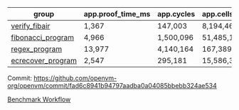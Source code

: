 | group | app.proof_time_ms | app.cycles | app.cells_used | leaf.proof_time_ms | leaf.cycles | leaf.cells_used |
| -- | -- | -- | -- | -- | -- | -- |
| [verify_fibair](https://github.com/openvm-org/openvm/blob/benchmark-results/benchmarks/verify_fibair-fad6c8941b94797aadba0a04085bbebb324ae534.md) | 1,367 |  147,003 |  8,194,460 |- | - | - |
| [fibonacci_program](https://github.com/openvm-org/openvm/blob/benchmark-results/benchmarks/fibonacci-fad6c8941b94797aadba0a04085bbebb324ae534.md) | 4,966 |  1,500,096 |  51,485,167 | 4,162 |  815,574 |  38,847,448 |
| [regex_program](https://github.com/openvm-org/openvm/blob/benchmark-results/benchmarks/regex-fad6c8941b94797aadba0a04085bbebb324ae534.md) | 13,977 |  4,140,164 |  167,389,450 | 17,136 |  2,902,446 |  173,739,745 |
| [ecrecover_program](https://github.com/openvm-org/openvm/blob/benchmark-results/benchmarks/ecrecover-fad6c8941b94797aadba0a04085bbebb324ae534.md) | 2,547 |  295,181 |  15,586,346 | 13,600 |  2,253,333 |  133,786,073 |


Commit: https://github.com/openvm-org/openvm/commit/fad6c8941b94797aadba0a04085bbebb324ae534

[Benchmark Workflow](https://github.com/openvm-org/openvm/actions/runs/13769634581)

